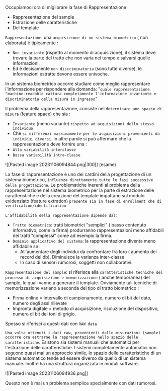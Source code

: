 Occupiamoci ora di migliorare la fase di Rappresentazione
- Rappresentazione del sample
- Estrazione delle caratteristiche
- Del template

`Rappresentazione`: una `acquisizione di un sistema biometrico` ( non elaborata) è tipicamente :
- `Non invariante` (rispetto al momento di acquisizione), il sistema deve trovare la parte del tratto che non varia nel tempo e salvarsi quelle informazioni.
- Ed è decisamente `non discriminatoria` (sono tutte diverse), le informazioni estratte devono essere univoche.

In un sistema biometrico occorre studiare come meglio rappresentare l'informazione per rispondere alla domanda:
"`quale rappresentazione "machine-readable cattura completamente l'informazione invariante e discriminatoria della misura in ingresso`"

Il problema della rappresentazione, consiste nel `determinare uno spazio di misura` (feature space) che sia :
- `Invariante` (meno variante) `rispetto ad acquisizioni dello stesso individuo`
- Che `si differenzi massimamente per le acquisizioni provenienti da individui diversi`.
In altre parole si può affermare che la rappresentazione deve fornire una :
- `Alta variabilità interclasse`
- `Bassa variabilità intra-classe`

![[Pasted image 20231106094844.png|300]]
(esame)

La fase di rappresentazione è uno dei cardini della progettazione di un sistema biometrico, `influenza direttamente tutte le fasi successive della progettazione`.
Le problematiche inerenti al problema della rappresentazione nel sistema biometrico per la parte di estrazione delle caratteristiche e della creazione del template impattano sul modulo evidenziato (feature extration) `presente sia in fase di enrollment che di verification/identification`

`L'affidabilità della rappresentazione dipende dal`:
- `Tratto biometrico`: tratti biometrici "semplici" ( basso contenuto informativo, come la firma) produrranno rappresentazioni meno affidabili dei tratti "complessi" come ad esempio la firma.
- `Dominio applicativo del sistema`: la rappresentazione diventa meno affidabile se :
	- All'aumentare degli individui da confrontare fra loro ( aumento dei record del db). Diminuisce la varianza inter-classe
	- In caso di sensori rumorosi, soggetti non collaborativi.

`Rappresentazione del sample`: si riferisce alla `caratteristiche tecniche del processo di acquisizione e memorizzazione` ( anche temporanea) del sample, le quali vanno a generare il template. 
Ovviamente tali tecniche di memorizzazione variano a seconda del tipo di tratto biometrico :
- Firma online = intervallo di campionamento, numero di bit del dato, numero degli assi rillevate
- Impronta digitale = metodo di acquisizione, risoluzione del dispositivo, numero di bit dei toni di grigio.

Spesso si riferisci a questi dati con `RAW data`

`Una volta ottenuti i dati raw, provenienti dalle misurazioni (sample) occorre ora estrarne la rappresentazione nello spazio delle caratteristiche`.
Esistono sia sistemi manuali che automatici per l'estrazione delle caratteristiche.
I sistemi completamente automatici non seguono quasi mai un approccio simile, lo spazio delle caratteristiche di un sistema automatico tende ad essere diverso da quello di un sistema manuale. Inoltre ha una struttura organizzata in moduli software.

![[Pasted image 20231106094936.png]]

Questo non è mai un problema semplice specialmente con dati rumorosi.